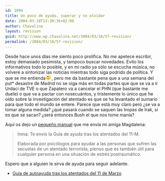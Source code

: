 ```yaml
---
id: 1094
title: Un poco de ayuda, superar y no olvidar
date: 2004-03-18T13:39:36+02:00
author: Chavalina
layout: revision
guid: http://www.wp.chavalina.net/2004/03/18/57-revision/
permalink: /2004/03/18/57-revision/
---
```

Desde hace unos días me siento poco prolífica. No me apetece escribir, estoy demasiado pesimista, y tampoco buscar novedades. Evito los informativos todo lo posible, y en mi radio ya sólo se escucha música, no volveré a sintonizar las noticias mientras todo siga podrido de política. Y que se me entienda![emo](/imagenes/emoticonos/sonrisa.gif) , pero me da bastante pena que a una semana del put* desastre de Madrid no se oiga más en todas partes que que se va a ir Urdaci de TVE o que Zapatero va a cancelar el PHN (que bastante me duele) o que va a pactar con nosecuántos, y tristemente lo único que he oído sobre la investigación del atentado es que se ha levantado el sumario para que todo el mundo se entere. Parece que está muy claro pero &iquest;se va a tomar alguna medida? &iquest;qué pasará cuando se saquen las tropas de Irak, si es que se sacan? &iquest;será entonces Bush el que nos tome manía?

Aquí os dejo un [peque&ntilde;o manual](ficheros/textos/GUIA%20AYUDA%2011%20M.doc) que me envía mi amiga Magdalena:

> Inma: Te envío la Guía de ayuda tras los atentados del 11-M. 
> 
> Elaborada por psicólogos para ayudar a las personas que sufren las secuelas de un atentado terrorista, pienso que es también útil para cualquier persona en una situación de estrés postraumático. 

Espero que a alguien le sirva de ayuda para seguir adelante. 

  *  [Guía de autoayuda tras los atentados del 11 de Marzo](ficheros/textos/GUIA%20AYUDA%2011%20M.doc)